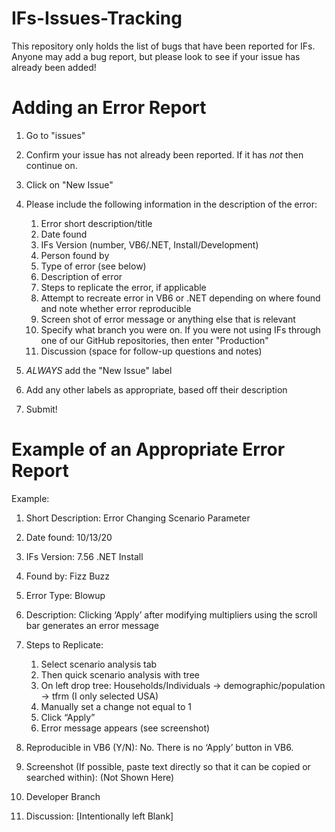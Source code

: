 # IFs-Issues-Tracking
This repository only holds the list of bugs that have been reported for IFs. Anyone may add a bug report, but please look to see if your issue has already been added!

# Adding an Error Report
1. Go to "issues"
2. Confirm your issue has not already been reported. If it has *not* then continue on.
3. Click on "New Issue"
4. Please include the following information in the description of the error:
    1)	Error short description/title
    2)	Date found 
    3)	IFs Version (number, VB6/.NET, Install/Development)
    4)	Person found by
    5)	Type of error (see below)
    6)	Description of error
    7)	Steps to replicate the error, if applicable 
    8)	Attempt to recreate error in VB6 or .NET depending on where found and note whether error reproducible
    9)	Screen shot of error message or anything else that is relevant
    10) Specify what branch you were on. If you were not using IFs through one of our GitHub repositories, then enter "Production"
    11)	Discussion (space for follow-up questions and notes)

4. *ALWAYS* add the "New Issue" label
5. Add any other labels as appropriate, based off their description
6. Submit!

# Example of an Appropriate Error Report

Example:
1.	Short Description: Error Changing Scenario Parameter

2.	Date found: 10/13/20

3.	IFs Version: 7.56 .NET Install 

4.	Found by: Fizz Buzz

5.	Error Type: Blowup

6.	Description: Clicking ‘Apply’ after modifying multipliers using the scroll bar generates an error message 

7.	Steps to Replicate: 
      1)	Select scenario analysis tab
      2)	Then quick scenario analysis with tree
      3)	On left drop tree: Households/Individuals -> demographic/population -> tfrm (I only selected USA)
      4)	Manually set a change not equal to 1
      5)	Click “Apply”
      6)	Error message appears (see screenshot)

8.	Reproducible in VB6 (Y/N): No. There is no ‘Apply’ button in VB6. 

9.	Screenshot (If possible, paste text directly so that it can be copied or searched within): (Not Shown Here)

10.  Developer Branch

11.  Discussion: [Intentionally left Blank]

